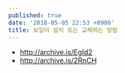 ```yaml
---
published: true
date: '2018-05-05 22:53 +0900'
title: 보일러 설치 또는 교체하는 방법
---
```

- <http://archive.is/EgId2>
- <http://archive.is/2RnCH>
